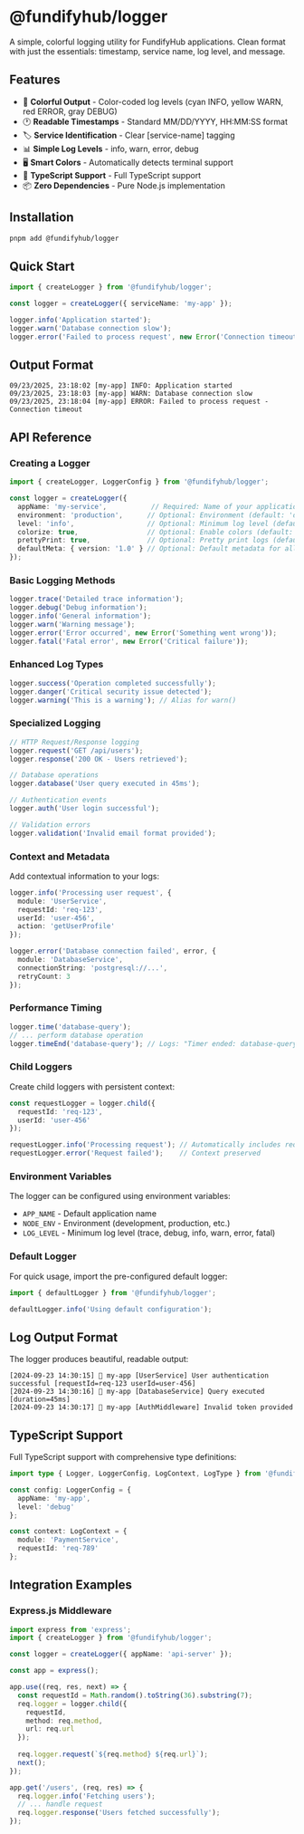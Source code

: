 # @fundifyhub/logger

A simple, colorful logging utility for FundifyHub applications. Clean format with just the essentials: timestamp, service name, log level, and message.

## Features

- 🎨 **Colorful Output** - Color-coded log levels (cyan INFO, yellow WARN, red ERROR, gray DEBUG)
- 🕐 **Readable Timestamps** - Standard MM/DD/YYYY, HH:MM:SS format
- 🏷️ **Service Identification** - Clear [service-name] tagging
- 📊 **Simple Log Levels** - info, warn, error, debug
- 🖥️ **Smart Colors** - Automatically detects terminal support
- 🚀 **TypeScript Support** - Full TypeScript support
- 📦 **Zero Dependencies** - Pure Node.js implementation

## Installation

```bash
pnpm add @fundifyhub/logger
```

## Quick Start

```typescript
import { createLogger } from '@fundifyhub/logger';

const logger = createLogger({ serviceName: 'my-app' });

logger.info('Application started');
logger.warn('Database connection slow');
logger.error('Failed to process request', new Error('Connection timeout'));
```

## Output Format

```
09/23/2025, 23:18:02 [my-app] INFO: Application started
09/23/2025, 23:18:03 [my-app] WARN: Database connection slow  
09/23/2025, 23:18:04 [my-app] ERROR: Failed to process request - Connection timeout
```

## API Reference

### Creating a Logger

```typescript
import { createLogger, LoggerConfig } from '@fundifyhub/logger';

const logger = createLogger({
  appName: 'my-service',           // Required: Name of your application
  environment: 'production',      // Optional: Environment (default: 'development')
  level: 'info',                  // Optional: Minimum log level (default: 'info')
  colorize: true,                 // Optional: Enable colors (default: true)
  prettyPrint: true,              // Optional: Pretty print logs (default: true)
  defaultMeta: { version: '1.0' } // Optional: Default metadata for all logs
});
```

### Basic Logging Methods

```typescript
logger.trace('Detailed trace information');
logger.debug('Debug information');
logger.info('General information');
logger.warn('Warning message');
logger.error('Error occurred', new Error('Something went wrong'));
logger.fatal('Fatal error', new Error('Critical failure'));
```

### Enhanced Log Types

```typescript
logger.success('Operation completed successfully');
logger.danger('Critical security issue detected');
logger.warning('This is a warning'); // Alias for warn()
```

### Specialized Logging

```typescript
// HTTP Request/Response logging
logger.request('GET /api/users');
logger.response('200 OK - Users retrieved');

// Database operations
logger.database('User query executed in 45ms');

// Authentication events
logger.auth('User login successful');

// Validation errors
logger.validation('Invalid email format provided');
```

### Context and Metadata

Add contextual information to your logs:

```typescript
logger.info('Processing user request', {
  module: 'UserService',
  requestId: 'req-123',
  userId: 'user-456',
  action: 'getUserProfile'
});

logger.error('Database connection failed', error, {
  module: 'DatabaseService',
  connectionString: 'postgresql://...',
  retryCount: 3
});
```

### Performance Timing

```typescript
logger.time('database-query');
// ... perform database operation
logger.timeEnd('database-query'); // Logs: "Timer ended: database-query [duration=45ms]"
```

### Child Loggers

Create child loggers with persistent context:

```typescript
const requestLogger = logger.child({
  requestId: 'req-123',
  userId: 'user-456'
});

requestLogger.info('Processing request'); // Automatically includes requestId and userId
requestLogger.error('Request failed');    // Context preserved
```

### Environment Variables

The logger can be configured using environment variables:

- `APP_NAME` - Default application name
- `NODE_ENV` - Environment (development, production, etc.)
- `LOG_LEVEL` - Minimum log level (trace, debug, info, warn, error, fatal)

### Default Logger

For quick usage, import the pre-configured default logger:

```typescript
import { defaultLogger } from '@fundifyhub/logger';

defaultLogger.info('Using default configuration');
```

## Log Output Format

The logger produces beautiful, readable output:

```
[2024-09-23 14:30:15] 🚀 my-app [UserService] User authentication successful [requestId=req-123 userId=user-456]
[2024-09-23 14:30:16] 🚀 my-app [DatabaseService] Query executed [duration=45ms]
[2024-09-23 14:30:17] 🚀 my-app [AuthMiddleware] Invalid token provided
```

## TypeScript Support

Full TypeScript support with comprehensive type definitions:

```typescript
import type { Logger, LoggerConfig, LogContext, LogType } from '@fundifyhub/logger';

const config: LoggerConfig = {
  appName: 'my-app',
  level: 'debug'
};

const context: LogContext = {
  module: 'PaymentService',
  requestId: 'req-789'
};
```

## Integration Examples

### Express.js Middleware

```typescript
import express from 'express';
import { createLogger } from '@fundifyhub/logger';

const logger = createLogger({ appName: 'api-server' });

const app = express();

app.use((req, res, next) => {
  const requestId = Math.random().toString(36).substring(7);
  req.logger = logger.child({ 
    requestId,
    method: req.method,
    url: req.url 
  });
  
  req.logger.request(`${req.method} ${req.url}`);
  next();
});

app.get('/users', (req, res) => {
  req.logger.info('Fetching users');
  // ... handle request
  req.logger.response('Users fetched successfully');
});
```

